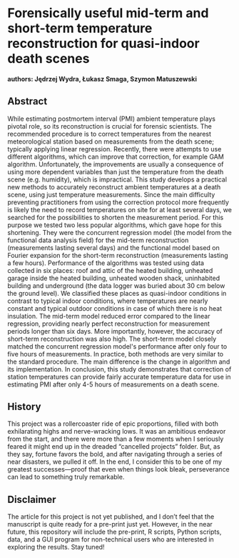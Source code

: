 # Forensically useful mid-term and short-term temperature reconstruction for quasi-indoor death scenes
#### authors: Jędrzej Wydra, Łukasz Smaga, Szymon Matuszewski

## Abstract
While estimating postmortem interval (PMI) ambient temperature plays pivotal role, so its reconstruction is crucial for forensic scientists. The recommended procedure is to correct temperatures from the nearest meteorological station based on measurements from the death scene; typically applying linear regression. Recently, there were attempts to use different algorithms, which can improve that correction, for example GAM algorithm. Unfortunately, the improvements are usually a consequence of using more dependent variables than just the temperature from the death scene (e.g. humidity), which is impractical.
This study develops a practical new methods to accurately reconstruct ambient temperatures at a death scene, using just temperature measurements. Since the main difficulty preventing practitioners from using the correction protocol more frequently is likely the need to record temperatures on site for at least several days, we searched for the possibilities to shorten the measurement period. For this purpose we tested two less popular algorithms, which gave hope for this shortening. They were the concurrent regression model (the model from the functional data analysis field) for the mid-term reconstruction (measurements lasting several days) and the functional model based on Fourier expansion for the short-term reconstruction (measurements lasting a few hours).
Performance of the algorithms was tested using data collected in six places: roof and attic of the heated building, unheated garage inside the heated building, unheated wooden shack, uninhabited building and underground (the data logger was buried about 30 cm below the ground level). We classified these places as quasi-indoor conditions in contrast to typical indoor conditions, where temperatures are nearly constant and typical outdoor conditions in case of which there is no heat insulation. 
The mid-term model reduced error compared to the linear regression, providing nearly perfect reconstruction for measurement periods longer than six days. More importantly, however, the accuracy of short-term reconstruction was also high. The short-term model closely matched the concurrent regression model's performance after only four to five hours of measurements.
In practice, both methods are very similar to the standard procedure. The main difference is the change in algorithm and its implementation. In conclusion, this study demonstrates that correction of station temperatures can provide fairly accurate temperature data for use in estimating PMI after only 4-5 hours of measurements on a death scene.

## History
This project was a rollercoaster ride of epic proportions, filled with both exhilarating highs and nerve-wracking lows. It was an ambitious endeavor from the start, and there were more than a few moments when I seriously feared it might end up in the dreaded “cancelled projects” folder. But, as they say, fortune favors the bold, and after navigating through a series of near disasters, we pulled it off. In the end, I consider this to be one of my greatest successes—proof that even when things look bleak, perseverance can lead to something truly remarkable.

## Disclaimer
The article for this project is not yet published, and I don’t feel that the manuscript is quite ready for a pre-print just yet. However, in the near future, this repository will include the pre-print, R scripts, Python scripts, data, and a GUI program for non-technical users who are interested in exploring the results. Stay tuned!
